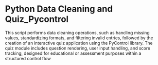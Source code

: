 # Python Data Cleaning and Quiz_Pycontrol
This script performs data cleaning operations, such as handling missing values, standardizing formats, and filtering invalid entries, followed by the creation of an interactive quiz application using the PyControl library. 
The quiz module includes question rendering, user input handling, and score tracking, designed for educational or assessment purposes within a structured control flow
